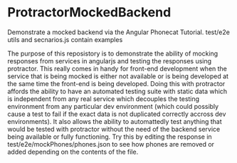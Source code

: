 ProtractorMockedBackend
=======================

Demonstrate a mocked backend via the Angular Phonecat Tutorial. test/e2e utils and secnarios.js contain examples

The purpose of this reposistory is to demonstrate the ability of mocking responses from services in angularjs and testing the
responses using protractor. This really comes in handy for front-end development when the service that is being mocked is
either not available or is being developed at the same time the front-end is being developed. Doing this with protractor
affords the ability to have an automated testing suite with static data which is independent from any real service which decouples
the testing environment from any particular dev environment (which could possibly cause a test to fail if the exact data is not
duplicated correctly accross dev environments). It also allows the ability to automattedly test anything that would be tested
with protractor without the need of the backend service being available or fully functioning. Try this by editing the response in 
test/e2e/mockPhones/phones.json to see how phones are removed or added depending on the contents of the file.
